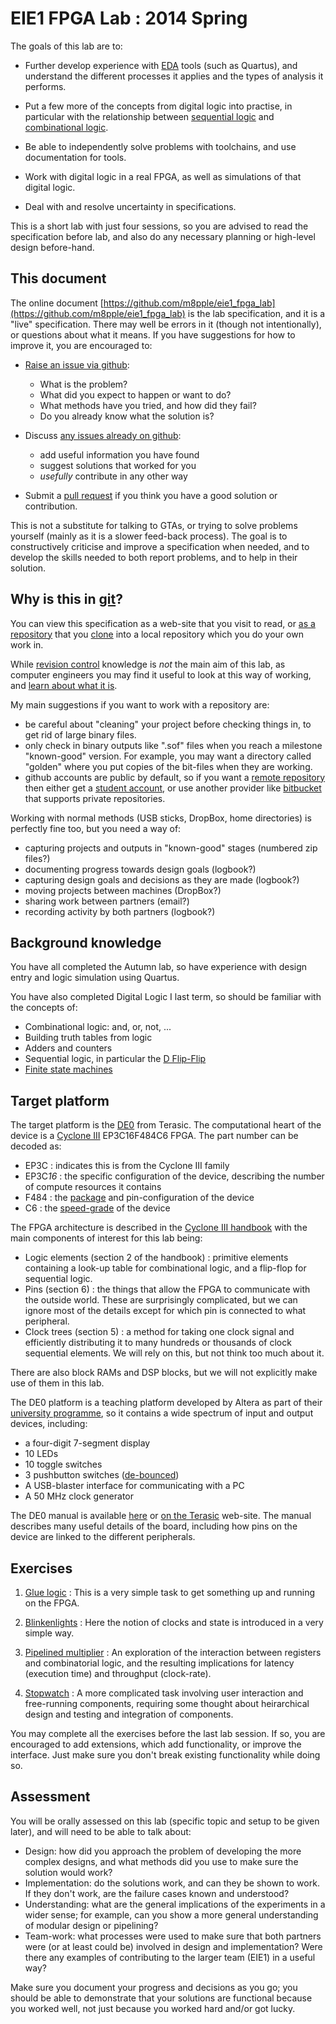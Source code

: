 EIE1 FPGA Lab : 2014 Spring
===========================

The goals of this lab are to:

- Further develop experience with [EDA](http://en.wikipedia.org/wiki/Electronic_design_automation)
  tools (such as Quartus), and understand the different
  processes it applies and the types of analysis it
  performs.
  
- Put a few more of the concepts from digital logic
  into practise, in particular with the relationship
  between [sequential logic](http://en.wikipedia.org/wiki/Sequential_logic) and
  [combinational logic](http://en.wikipedia.org/wiki/Combinational_logic).

- Be able to independently solve problems with
  toolchains, and use documentation for tools.

- Work with digital logic in a real FPGA, as well as
  simulations of that digital logic.
  
- Deal with and resolve uncertainty in specifications.

This is a short lab with just four sessions, so
you are advised to read the specification before
lab, and also do any necessary planning or
high-level design before-hand.

This document
-------------

The online document [https://github.com/m8pple/eie1_fpga_lab](https://github.com/m8pple/eie1_fpga_lab)
is the lab specification, and it is a "live" specification. There may well be
errors in it (though not intentionally), or
questions about what it means. If you have suggestions
for how to improve it, you are encouraged to:

- [Raise an issue via github](https://github.com/m8pple/eie1_fpga_lab/issues/new):
  - What is the problem?
  - What did you expect to happen or want to do?
  - What methods have you tried, and how did they fail?
  - Do you already know what the solution is?

- Discuss [any issues already on github](https://github.com/m8pple/eie1_fpga_lab/issues/new):
  - add useful information you have found
  - suggest solutions that worked for you
  - _usefully_ contribute in any other way

- Submit a [pull request](https://help.github.com/articles/using-pull-requests/)
  if you think you have a good solution or contribution.

This is not a substitute for talking to GTAs, or
trying to solve problems yourself (mainly as it is
a slower feed-back process). The goal is to constructively
criticise and improve a specification when needed,
and to develop the skills needed to both report
problems, and to help in their solution.

Why is this in [git](http://git-scm.com/)?
------------------------------------------

You can view this specification as a web-site
that you visit to read, or [as a repository](http://git-scm.com/book/en/v2/Getting-Started-About-Version-Control)
that you [clone](https://help.github.com/articles/fetching-a-remote/)
into a local repository which you do your own work in.

While [revision control](http://en.wikipedia.org/wiki/Revision_control)
knowledge is *not* the main aim of this lab, as
computer engineers you may find it useful to
look at this way of working, and [learn about what it is](http://ericsink.com/vcbe/).

My main suggestions if you want to work with a repository are:
- be careful about "cleaning" your project
  before checking things in, to get rid of large binary
  files.
- only check in binary outputs like ".sof" files when
  you reach a milestone "known-good" version. For example, you
  may want a directory called "golden" where you put copies
  of the bit-files when they are working.
- github accounts are public by default, so if you want
  a [remote repository](http://git-scm.com/book/en/v2/Git-Basics-Working-with-Remotes)
  then either get a [student account](https://education.github.com/pack),
  or use another provider like [bitbucket](https://bitbucket.org/)
  that supports private repositories.
  
Working with normal methods (USB sticks, DropBox, home
directories) is perfectly fine too, but you need a way of:
- capturing projects and outputs in "known-good" stages (numbered zip files?)
- documenting progress towards design goals (logbook?)
- capturing design goals and decisions as they are made (logbook?)
- moving projects between machines (DropBox?)
- sharing work between partners (email?)
- recording activity by both partners (logbook?)

Background knowledge
--------------------

You have all completed the Autumn lab, so have
experience with design entry and logic simulation
using Quartus.

You have also completed Digital Logic I last term,
so should be familiar with the concepts of:
- Combinational logic: and, or, not, ...
- Building truth tables from logic
- Adders and counters
- Sequential logic, in particular the [D Flip-Flip](http://en.wikipedia.org/wiki/Flip-flop_%28electronics%29#D_flip-flop)
- [Finite state machines](http://en.wikipedia.org/wiki/Finite-state_machine)

Target platform
---------------

The target platform is the [DE0](de0.terasic.com) from
Terasic. The computational heart of the device is a
[Cyclone III](http://www.altera.co.uk/devices/fpga/cyclone3/overview/cy3-overview.html)
EP3C16F484C6 FPGA. The part number can be decoded as:

- EP3C : indicates this is from the Cyclone III family
- EP3C*16* : the specific configuration of the device, describing the number of compute resources it contains
- F484 : the [package](http://www.altera.co.uk/literature/hb/cyc3/cyc3_ciii51015.pdf) and pin-configuration of the device
- C6 : the [speed-grade](http://www.altera.co.uk/devices/fpga/cyclone3/overview/cy3-overview.html#T3_Note_1) of the device

The FPGA architecture is described in the [Cyclone III handbook](resources/docs/cyclone3_handbook.pdf)
with the main components of interest for this lab being:

- Logic elements (section 2 of the handbook) : primitive elements
  containing a look-up table for combinational logic, and
  a flip-flop for sequential logic.
- Pins (section 6) : the things that allow the FPGA to
  communicate with the outside world. These are surprisingly
  complicated, but we can ignore most of the details except
  for which pin is connected to what peripheral.
- Clock trees (section 5) : a method for taking one clock
  signal and efficiently distributing it to many hundreds
  or thousands of clock sequential elements. We will
  rely on this, but not think too much about it.

There are also block RAMs and DSP blocks, but we
will not explicitly make use of them in this lab.

The DE0 platform is a teaching platform developed by Altera
as part of their [university programme](http://www.altera.co.uk/education/univ/materials/boards/de0/unv-de0-board.html),
so it contains a wide spectrum of input and output
devices, including:

- a four-digit 7-segment display
- 10 LEDs
- 10 toggle switches
- 3 pushbutton switches ([de-bounced](http://en.wikipedia.org/wiki/Switch#Contact_bounce))
- A USB-blaster interface for communicating with a PC
- A 50 MHz clock generator

The DE0 manual is available [here](resources/docs/DE0_User_manual.pdf) or
[on the Terasic](http://www.terasic.com.tw/cgi-bin/page/archive.pl?Language=English&CategoryNo=165&No=364&PartNo=4) web-site.
The manual describes many useful details of the board, including
how pins on the device are linked to the different peripherals.

Exercises
---------

1. [Glue logic](1-glue_logic.md) : This is a very simple task to
   get something up and running on the FPGA.

2. [Blinkenlights](2-blinkenlights.md) : Here the notion of
   clocks and state is introduced in a very simple way.

3. [Pipelined multiplier](3-multiplier.md) : An exploration
   of the interaction between registers and combinatorial
   logic, and the resulting implications for latency
   (execution time) and throughput (clock-rate).

4. [Stopwatch](4-stopwatch.md) : A more complicated task
   involving user interaction and free-running components,
   requiring some thought about heirarchical design and
   testing and integration of components.
   
You may complete all the exercises before the last
lab session. If so, you are encouraged to add extensions,
which add functionality, or improve the interface. Just
make sure you don't break existing functionality while
doing so.
   
Assessment
----------

You will be orally assessed on this lab (specific topic
and setup to be given later), and will need to be able
to talk about:

- Design: how did you approach the problem of developing
  the more complex designs, and what methods did you use
  to make sure the solution would work?
- Implementation: do the solutions work, and can they be
  shown to work. If they don't work, are the failure
  cases known and understood?
- Understanding: what are the general implications of
  the experiments in a wider sense; for example, can
  you show a more general understanding of modular
  design or pipelining?
- Team-work: what processes were used to make sure
  that both partners were (or at least could be) involved
  in design and implementation? Were there any examples
  of contributing to the larger team (EIE1) in a useful way?  

Make sure you document your progress and
decisions as you go; you should be able to
demonstrate that your solutions are functional
because you worked well, not just because you
worked hard and/or got lucky.

